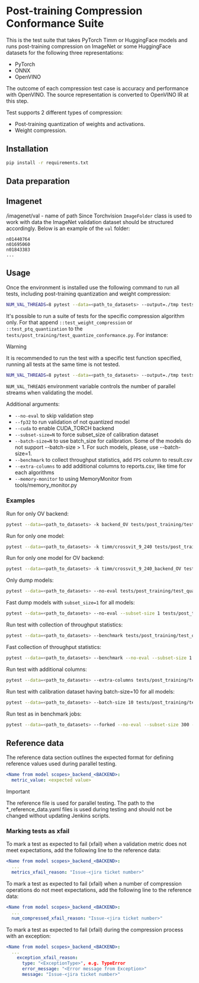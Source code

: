 # Post-training Compression Conformance Suite

This is the test suite that takes PyTorch Timm or HuggingFace models and runs post-training compression on ImageNet or
some HuggingFace datasets for the following three representations:

- PyTorch
- ONNX
- OpenVINO

The outcome of each compression test case is accuracy and performance with OpenVINO.
The source representation is converted to OpenVINO IR at this step.

Test supports 2 different types of compression:

- Post-training quantization of weights and activations.
- Weight compression.

## Installation

```bash
pip install -r requirements.txt
```

## Data preparation

## Imagenet

<data>/imagenet/val - name of path
Since Torchvision `ImageFolder` class is used to work with data the ImageNet validation dataset should be structured accordingly. Below is an example of the `val` folder:

```text
n01440764
n01695060
n01843383
...
```

## Usage

Once the environment is installed use the following command to run all tests, including post-training quantization
and weight compression:

```bash
NUM_VAL_THREADS=8 pytest --data=<path_to_datasets> --output=./tmp tests/post_training/test_quantize_conformance.py
```

It's possible to run a suite of tests for the specific compression algorithm only.
For that append `::test_weight_compression` or `::test_ptq_quantization` to the `tests/post_training/test_quantize_conformance.py`.
For instance:

> [!WARNING]
> It is recommended to run the test with a specific test function specified, running all tests at the same time is not tested.

```bash
NUM_VAL_THREADS=8 pytest --data=<path_to_datasets> --output=./tmp tests/post_training/test_quantize_conformance.py::test_weight_compression
```

`NUM_VAL_THREADS` environment variable controls the number of parallel streams when validating the model.

Additional arguments:

- `--no-eval` to skip validation step
- `--fp32` to run validation of not quantized model
- `--cuda` to enable CUDA_TORCH backend
- `--subset-size=N` to force subset_size of calibration dataset
- `--batch-size=N` to use batch_size for calibration. Some of the models do not support --batch-size > 1. For such models, please, use --batch-size=1.
- `--benchmark` to collect throughput statistics, add `FPS` column to result.csv
- `--extra-columns` to add additional columns to reports.csv, like time for each algorithms
- `--memory-monitor` to using MemoryMonitor from tools/memory_monitor.py

### Examples

Run for only OV backend:

```bash
pytest --data=<path_to_datasets> -k backend_OV tests/post_training/test_quantize_conformance.py::test_weight_compression
```

Run for only one model:

```bash
pytest --data=<path_to_datasets> -k timm/crossvit_9_240 tests/post_training/test_quantize_conformance.py::test_weight_compression
```

Run for only one model for OV backend:

```bash
pytest --data=<path_to_datasets> -k timm/crossvit_9_240_backend_OV tests/post_training/test_quantize_conformance.py::test_weight_compression
```

Only dump models:

```bash
pytest --data=<path_to_datasets> --no-eval tests/post_training/test_quantize_conformance.py::test_weight_compression
```

Fast dump models with `subset_size=1` for all models:

```bash
pytest --data=<path_to_datasets> --no-eval --subset-size 1 tests/post_training/test_quantize_conformance.py::test_weight_compression
```

Run test with collection of throughput statistics:

```bash
pytest --data=<path_to_datasets> --benchmark tests/post_training/test_quantize_conformance.py::test_weight_compression
```

Fast collection of throughput statistics:

```bash
pytest --data=<path_to_datasets> --benchmark --no-eval --subset-size 1 tests/post_training/test_quantize_conformance.py::test_weight_compression
```

Run test with additional columns:

```bash
pytest --data=<path_to_datasets> --extra-columns tests/post_training/test_quantize_conformance.py::test_weight_compression
```

Run test with calibration dataset having batch-size=10 for all models:

```bash
pytest --data=<path_to_datasets> --batch-size 10 tests/post_training/test_quantize_conformance.py::test_weight_compression
```

Run test as in benchmark jobs:

```bash
pytest --data=<path_to_datasets> --forked --no-eval --subset-size 300 --batch-size 1 --benchmark --extra-columns --memory-monitor tests/post_training/test_quantize_conformance.py::test_ptq_quantization
```

## Reference data

The reference data section outlines the expected format for defining reference values used during parallel testing.

```yml
<Name from model scopes>_backend_<BACKEND>:
  metric_value: <expected value>
```

> [!IMPORTANT]
> The reference file is used for parallel testing.
> The path to the *_reference_data.yaml files is used during testing and should not be changed without updating Jenkins scripts.

### Marking tests as xfail

To mark a test as expected to fail (xfail) when a validation metric does not meet expectations, add the following line to the reference data:

```yml
<Name from model scopes>_backend_<BACKEND>:
  ...
  metrics_xfail_reason: "Issue-<jira ticket number>"
```

To mark a test as expected to fail (xfail) when a number of compression operations do not meet expectations, add the following line to the reference data:

```yml
<Name from model scopes>_backend_<BACKEND>:
  ...
  num_compressed_xfail_reason: "Issue-<jira ticket number>"
```

To mark a test as expected to fail (xfail) during the compression process with an exception:

```yml
<Name from model scopes>_backend_<BACKEND>:
  ...
    exception_xfail_reason:
      type: "<ExceptionType>", e.g. TypeError
      error_message: "<Error message from Exception>"
      message: "Issue-<jira ticket number>"
```
